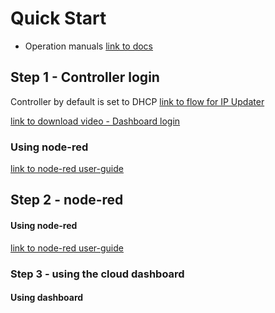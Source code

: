 # Quick Start
 - Operation manuals [link to docs](https://github.com/NubeIO/nube-help/tree/master/user-manuals)



## Step 1 - Controller login 

Controller by default is set to DHCP
[link to flow for IP Updater](https://github.com/NubeIO/nube-help/blob/master/flows-edge-io-controller/updateIP.json)


[link to download video - Dashboard login](https://github.com/NubeIO/nube-help/raw/master/videos-edge-dashboard/1%20-%20Login%20to%20Dashboard.mp4)


### Using node-red

[link to node-red user-guide](https://nodered.org/docs/user-guide/)





## Step 2 - node-red

#### Using node-red

[link to node-red user-guide](https://nodered.org/docs/user-guide/)



### Step 3 - using the cloud dashboard

#### Using dashboard
